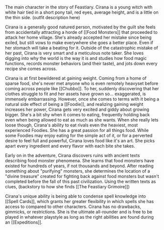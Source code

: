 The main character in the story of Feastiary. Cirana is a young witch with white hair tied in a short pony tail, red eyes, average height, and is a little on the thin side. (outfit description here)

Cirana is a generally good natured person, motivated by the guilt she feels from accidentally attracting a horde of [[Food Monsters]] that proceeded to attack her home village. She's already accepted her mistake since being exiled, but still vows to make everywhere she goes a better place. Even if her stomach will take a beating for it. Outside of the catastrophic mistake of her past, Cirana is very smart and a meticulous note taker. She loves digging into why the world is the way it is and studies how food magic functions, records monster behaviors (and their taste), and jots down every recipe she comes across.

Cirana is at first bewildered at gaining weight. Coming from a home of sparse food, she's never met anyone who is even remotely heavyset before coming across people like [[Chubbo]]. To her, suddenly discovering that her clothes struggle to fit and her assets have grown so... exaggerated, is immensely embarrassing. However, once she comes to terms with it being a natural side effect of being a [[Foodie]], and realizing gaining weight increases her power, Cirana gets very excited and giddy about growing bigger. She's a bit shy when it comes to eating, frequently holding back even when being allowed to eat as much as she wants. When she really lets loose though, Cirana's ability to eat rivals even the heaviest, most experienced Foodies. She has a great passion for all things food. While some Foodies may enjoy eating for the simple act of it, or for a perverted desire to feel full and powerful, Cirana loves food like it's an art. She picks apart every ingredient and every flavor with each bite she takes.

Early on in the adventure, Cirana discovers ruins with ancient texts describing food monster phenomena. She learns that food monsters have existed for hundreds of years, if not thousands and beyond. After reading something about "purifying" monsters, she determines the location of a "divine treasure" created for fighting back against food monsters but wasn't completed before the fall of this past civilization. Using the written texts as clues, (backstory to how she finds [[The Feastiary Grimoire]])

Cirana's unique ability is being able to condense spell knowledge into [[Spell Cards]], which grants her greater flexibility in which spells she has access to compared to other characters. Cirana has no drawbacks, gimmicks, or restrictions. She is the ultimate all-rounder and is free to be played in whatever playstyle as long as the right abilities are found during an [[Expeditions]].